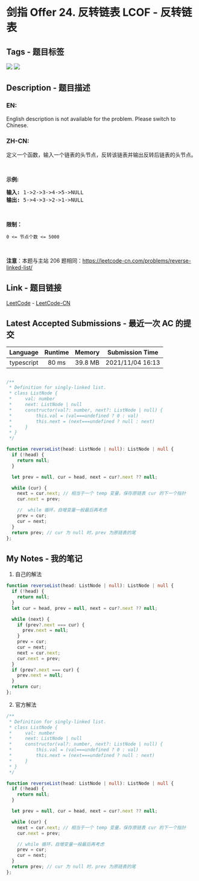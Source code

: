 
# 剑指 Offer 24. 反转链表 LCOF - 反转链表

## Tags - 题目标签

 <img src="https://img.shields.io/badge/Recursion-递归-blue.svg">   <img src="https://img.shields.io/badge/Linked List-链表-blue.svg">  


## Description - 题目描述

### EN:
<p>English description is not available for the problem. Please switch to Chinese.</p>

### ZH-CN:
<p>定义一个函数，输入一个链表的头节点，反转该链表并输出反转后链表的头节点。</p>

<p>&nbsp;</p>

<p><strong>示例:</strong></p>

<pre><strong>输入:</strong> 1-&gt;2-&gt;3-&gt;4-&gt;5-&gt;NULL
<strong>输出:</strong> 5-&gt;4-&gt;3-&gt;2-&gt;1-&gt;NULL</pre>

<p>&nbsp;</p>

<p><strong>限制：</strong></p>

<p><code>0 &lt;= 节点个数 &lt;= 5000</code></p>

<p>&nbsp;</p>

<p><strong>注意</strong>：本题与主站 206 题相同：<a href="https://leetcode-cn.com/problems/reverse-linked-list/">https://leetcode-cn.com/problems/reverse-linked-list/</a></p>



## Link - 题目链接

[LeetCode](https://leetcode.com/problems/fan-zhuan-lian-biao-lcof/description/)  -  [LeetCode-CN](https://leetcode-cn.com/problems/fan-zhuan-lian-biao-lcof/description/)
## Latest Accepted Submissions - 最近一次 AC 的提交


| Language | Runtime | Memory | Submission Time |
|:---:|:---:|:---:|:---:|
| typescript  | 80 ms | 39.8 MB | 2021/11/04 16:13 |

```typescript

/**
 * Definition for singly-linked list.
 * class ListNode {
 *     val: number
 *     next: ListNode | null
 *     constructor(val?: number, next?: ListNode | null) {
 *         this.val = (val===undefined ? 0 : val)
 *         this.next = (next===undefined ? null : next)
 *     }
 * }
 */

function reverseList(head: ListNode | null): ListNode | null {
  if (!head) {
    return null;
  }

  let prev = null, cur = head, next = cur?.next ?? null;

  while (cur) {
    next = cur.next; // 相当于一个 temp 变量，保存原链表 cur 的下一个指针
    cur.next = prev;

    //  while 循环，自增变量一般最后再考虑
    prev = cur;
    cur = next;
  }
  return prev; // cur 为 null 时，prev 为原链表的尾
};

```
## My Notes - 我的笔记


1. 自己的解法
```typescript
function reverseList(head: ListNode | null): ListNode | null {
  if (!head) {
    return null;
  }
  let cur = head, prev = null, next = cur?.next ?? null;

  while (next) {
    if (prev?.next === cur) {
      prev.next = null;
    }
    prev = cur;
    cur = next;
    next = cur.next;
    cur.next = prev;
  }
  if (prev?.next === cur) {
    prev.next = null;
  }
  return cur;
};
```

2. 官方解法
```typescript
/**
 * Definition for singly-linked list.
 * class ListNode {
 *     val: number
 *     next: ListNode | null
 *     constructor(val?: number, next?: ListNode | null) {
 *         this.val = (val===undefined ? 0 : val)
 *         this.next = (next===undefined ? null : next)
 *     }
 * }
 */

function reverseList(head: ListNode | null): ListNode | null {
  if (!head) {
    return null;
  }

  let prev = null, cur = head, next = cur?.next ?? null;

  while (cur) {
    next = cur.next; // 相当于一个 temp 变量，保存原链表 cur 的下一个指针
    cur.next = prev;

    // while 循环，自增变量一般最后再考虑
    prev = cur;
    cur = next;
  }
  return prev; // cur 为 null 时，prev 为原链表的尾
};
```

